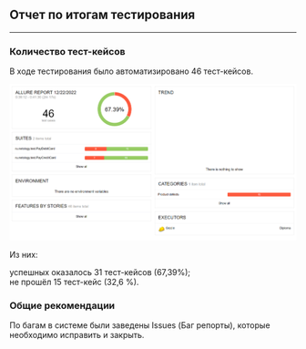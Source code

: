 ## Отчет по итогам тестирования
___

### Количество тест-кейсов
В ходе тестирования было автоматизировано 46 тест-кейсов.

![](img.png)

Из них:

успешных оказалось 31 тест-кейсов (67,39%);  
не прошёл 15 тест-кейс (32,6 %).

### Общие рекомендации
По багам в системе были заведены Issues (Баг репорты), которые необходимо исправить и закрыть.
